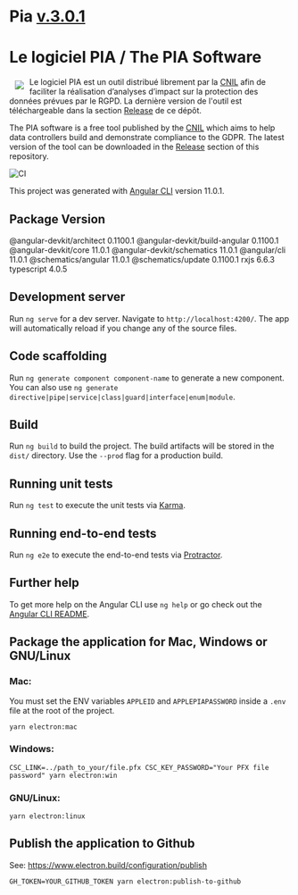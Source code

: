 # Pia [v.3.0.1](https://github.com/LINCnil/pia/releases/tag/v3.0.1) 

# Le logiciel PIA / The PIA Software
<img src="https://raw.githubusercontent.com/LINCnil/pia/master/src/assets/images/pia-auth-logo.png" align="left" hspace="10" vspace="6"> Le logiciel PIA est un outil distribué librement par la [CNIL](https://www.cnil.fr/fr/outil-pia-telechargez-et-installez-le-logiciel-de-la-cnil) afin de faciliter la réalisation d’analyses d’impact sur la protection des données prévues par le RGPD.
La dernière version de l'outil est téléchargeable dans la section [Release](https://github.com/LINCnil/pia/releases) de ce dépôt. 

The PIA software is a free tool published by the [CNIL](https://www.cnil.fr/en/open-source-pia-software-helps-carry-out-data-protection-impact-assesment) which aims to help data controllers build and demonstrate compliance to the GDPR. 
The latest version of the tool can be downloaded in the [Release](https://github.com/LINCnil/pia/releases) section of this repository.

![CI](https://github.com/atnos/pia/workflows/integration-tests/badge.svg?branch=master)

This project was generated with [Angular CLI](https://github.com/angular/angular-cli) version 11.0.1.

## Package Version

@angular-devkit/architect 0.1100.1
@angular-devkit/build-angular 0.1100.1
@angular-devkit/core 11.0.1
@angular-devkit/schematics 11.0.1
@angular/cli 11.0.1
@schematics/angular 11.0.1
@schematics/update 0.1100.1
rxjs 6.6.3
typescript 4.0.5

## Development server

Run `ng serve` for a dev server. Navigate to `http://localhost:4200/`. The app will automatically reload if you change any of the source files.

## Code scaffolding

Run `ng generate component component-name` to generate a new component. You can also use `ng generate directive|pipe|service|class|guard|interface|enum|module`.

## Build

Run `ng build` to build the project. The build artifacts will be stored in the `dist/` directory. Use the `--prod` flag for a production build.

## Running unit tests

Run `ng test` to execute the unit tests via [Karma](https://karma-runner.github.io).

## Running end-to-end tests

Run `ng e2e` to execute the end-to-end tests via [Protractor](http://www.protractortest.org/).

## Further help

To get more help on the Angular CLI use `ng help` or go check out the [Angular CLI README](https://github.com/angular/angular-cli/blob/master/README.md).

## Package the application for Mac, Windows or GNU/Linux

### Mac:

You must set the ENV variables `APPLEID` and `APPLEPIAPASSWORD` inside a `.env` file at the root of the project.

```
yarn electron:mac
```

### Windows:

```
CSC_LINK=../path_to_your/file.pfx CSC_KEY_PASSWORD="Your PFX file password" yarn electron:win
```

### GNU/Linux:

```
yarn electron:linux
```

## Publish the application to Github

See: https://www.electron.build/configuration/publish

```
GH_TOKEN=YOUR_GITHUB_TOKEN yarn electron:publish-to-github
```
